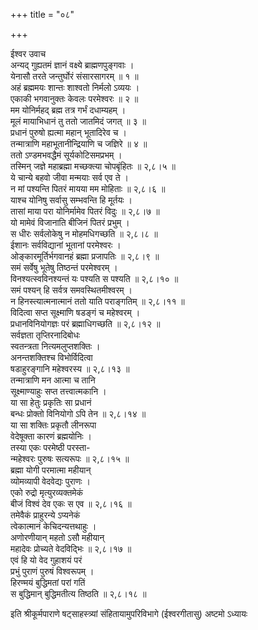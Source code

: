 +++
title = "०८"

+++

ईश्वर उवाच  
अन्यद् गुह्यतमं ज्ञानं वक्ष्ये ब्राह्मणपुङ्गवाः ।  
येनासौ तरते जन्तुर्घोरं संसारसागरम् ॥ १ ॥  
अहं ब्रह्ममयः शान्तः शाश्वतो निर्मलो ऽव्ययः ।  
एकाकी भगवानुक्तः केवलः परमेश्वरः ॥ २ ॥  
मम योनिर्महद् ब्रह्म तत्र गर्भं दधाम्यहम् ।  
मूलं मायाभिधानं तु ततो जातमिदं जगत् ॥ ३ ॥  
प्रधानं पुरुषो ह्यत्मा महान् भूतादिरेव च ।  
तन्मात्राणि महाभूतानीन्द्रियाणि च जज्ञिरे ॥ ४ ॥  
ततो ऽण्डमभवद्धैमं सूर्यकोटिसमप्रभम् ।  
तस्मिन् जज्ञे महाब्रह्मा मच्छक्त्या चोपबृंहितः ॥ २,८।५ ॥  
ये चान्ये बहवो जीवा मन्मयाः सर्व एव ते ।  
न मां पश्यन्ति पितरं मायया मम मोहिताः ॥ २,८।६ ॥  
याश्च योनिषु सर्वासु सम्भवन्ति हि मूर्तयः ।  
तासां माया परा योनिर्मामेव पितरं विदुः ॥ २,८।७ ॥  
यो मामेवं विजानाति बीजिनं पितरं प्रभुम् ।  
स धीरः सर्वलोकेषु न मोहमधिगच्छति ॥ २,८।८ ॥  
ईशानः सर्वविद्यानां भूतानां परमेश्वरः ।  
ओङ्कारमूर्तिर्भगवानहं ब्रह्मा प्रजापतिः ॥ २,८।९ ॥  
समं सर्वेषु भूतेषु तिष्ठन्तं परमेश्वरम् ।  
विनश्यत्स्वविनश्यन्तं यः पश्यति स पश्यति ॥ २,८।१० ॥  
समं पश्यन् हि सर्वत्र समवस्थितमीश्वरम् ।  
न हिनस्त्यात्मनात्मानं ततो याति पराङ्गतिम् ॥ २,८।११ ॥  
विदित्वा सप्त सूक्ष्माणि षडङ्गं च महेश्वरम् ।  
प्रधानविनियोगज्ञः परं ब्रह्माधिगच्छति ॥ २,८।१२ ॥  
सर्वज्ञता तृप्तिरनादिबोधः  
स्वतन्त्रता नित्यमलुप्तशक्तिः ।  
अनन्तशक्तिश्च विभोर्विदित्वा  
षडाहुरङ्गानि महेश्वरस्य ॥ २,८।१३ ॥  
तन्मात्राणि मन आत्मा च तानि  
सूक्ष्माण्याहुः सप्त तत्त्वात्मकानि ।  
या सा हेतुः प्रकृतिः सा प्रधानं  
बन्धः प्रोक्तो विनियोगो ऽपि तेन ॥ २,८।१४ ॥  
या सा शक्तिः प्रकृतौ लीनरूपा  
वेदेषूक्ता कारणं ब्रह्मयोनिः ।  
तस्या एकः परमेष्ठी परस्ता-  
न्महेश्वरः पुरुषः सत्यरूपः ॥ २,८।१५ ॥  
ब्रह्मा योगी परमात्मा महीयान्  
व्योमव्यापी वेदवेद्यः पुराणः ।  
एको रुद्रो मृत्युरव्यक्तमेकं  
बीजं विश्वं देव एकः स एव ॥ २,८।१६ ॥  
तमेवैकं प्राहुरन्ये ऽप्यनेकं  
त्वेकात्मानं केचिदन्यत्तथाहुः ।  
अणोरणीयान् महतो ऽसौ महीयान्  
महादेवः प्रोच्यते वेदविद्भिः ॥ २,८।१७ ॥  
एवं हि यो वेद गुहाशयं परं  
प्रभुं पुराणं पुरुषं विश्वरूपम् ।  
हिरण्मयं बुद्धिमतां परां गतिं  
स बुद्धिमान् बुद्धिमतीत्य तिष्ठति ॥ २,८।१८ ॥  
    
इति श्रीकूर्मपाराणे षट्साहस्त्र्यां संहितायामुपरिविभागे (ईश्वरगीतासु) अष्टमो ऽध्यायः
